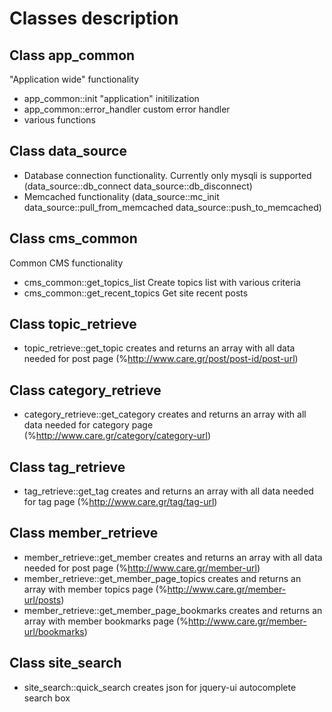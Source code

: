 Classes description
====================


Class app_common
-----------------

"Application wide" functionality
- app_common::init "application" initilization
- app_common::error_handler custom error handler
- various functions

Class data_source
-----------------

- Database connection functionality. Currently only mysqli is supported (data_source::db_connect data_source::db_disconnect)
- Memcached functionality (data_source::mc_init data_source::pull_from_memcached data_source::push_to_memcached)

Class cms_common
-----------------

Common CMS functionality
- cms_common::get_topics_list Create topics list with various criteria
- cms_common::get_recent_topics Get site recent posts

Class topic_retrieve
-----------------

- topic_retrieve::get_topic creates and returns an array with all data needed for post page (%http://www.care.gr/post/post-id/post-url)

Class category_retrieve
-----------------

- category_retrieve::get_category creates and returns an array with all data needed for category page (%http://www.care.gr/category/category-url)

Class tag_retrieve
-----------------

- tag_retrieve::get_tag creates and returns an array with all data needed for tag page (%http://www.care.gr/tag/tag-url)

Class member_retrieve
-----------------

- member_retrieve::get_member creates and returns an array with all data needed for post page (%http://www.care.gr/member-url)
- member_retrieve::get_member_page_topics creates and returns an array with member topics page (%http://www.care.gr/member-url/posts)
- member_retrieve::get_member_page_bookmarks creates and returns an array with member bookmarks page (%http://www.care.gr/member-url/bookmarks)

Class site_search
-----------------

- site_search::quick_search creates json for jquery-ui autocomplete search box